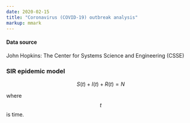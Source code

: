 ```yaml
---
date: 2020-02-15
title: "Coronavirus (COVID-19) outbreak analysis"
markup: mmark
---
```


#### Data source

John Hopkins: The Center for Systems Science and Engineering (CSSE)

### SIR epidemic model

$$
S(t)+I(t)+R(t)=N
$$

where  $$t$$ is time.
